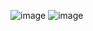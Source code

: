 ![image](https://github.com/AFarmaK16/TestAppOnIOS/assets/84871905/05ea4b8b-4205-4dd4-b955-65e534e945f6)
![image](https://github.com/AFarmaK16/TestAppOnIOS/assets/84871905/efc0a68d-ad77-432e-afd9-c2c51ad49b1d)
